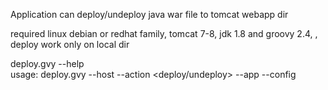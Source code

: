 Application can deploy/undeploy java war file to tomcat webapp dir  
  
required linux debian or redhat family, tomcat 7-8, jdk 1.8 and groovy 2.4, , deploy work only on local dir  
  
deploy.gvy --help  
usage: deploy.gvy --host <host> --action <deploy/undeploy> --app <war filepath> --config <script config path>  
 -a,--app <app>             application war file path  
 -ac,--action <action>      Action: deploy or undeploy application  
 -c,--config <config>       config file  
 -h,--help                  Show usage information  
 -hn,--host <host>          hostname for application server  
 -p,--password <password>   tomcat password  
 -u,--username <username>   tomcat username  
  
   
tested on https://github.com/myCustomDemo/servlet
